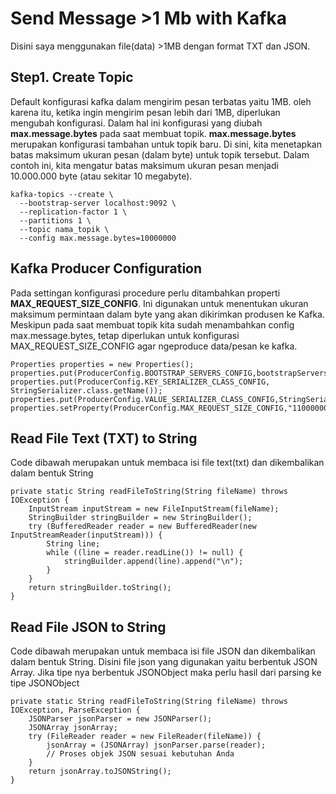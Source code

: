 # Send Message >1 Mb with Kafka
Disini saya menggunakan file(data) >1MB dengan format TXT dan JSON.
## Step1. Create Topic
Default konfigurasi kafka dalam mengirim pesan terbatas yaitu 1MB. oleh karena itu, ketika ingin mengirim pesan lebih dari 1MB, diperlukan mengubah konfigurasi.
Dalam hal ini konfigurasi yang diubah **max.message.bytes** pada saat membuat topik. **max.message.bytes** merupakan konfigurasi tambahan untuk topik baru. Di sini, kita menetapkan batas maksimum ukuran pesan (dalam byte) untuk topik tersebut. Dalam contoh ini, kita mengatur batas maksimum ukuran pesan menjadi 10.000.000 byte (atau sekitar 10 megabyte).
```
kafka-topics --create \
  --bootstrap-server localhost:9092 \
  --replication-factor 1 \
  --partitions 1 \
  --topic nama_topik \
  --config max.message.bytes=10000000
```

## Kafka Producer Configuration
Pada settingan konfigurasi procedure perlu ditambahkan properti **MAX_REQUEST_SIZE_CONFIG**. Ini digunakan untuk menentukan ukuran maksimum permintaan dalam byte yang akan dikirimkan produsen ke Kafka. Meskipun pada saat membuat topik kita sudah menambahkan config max.message.bytes, tetap diperlukan untuk konfigurasi MAX_REQUEST_SIZE_CONFIG agar ngeproduce data/pesan ke kafka.
```
Properties properties = new Properties();
properties.put(ProducerConfig.BOOTSTRAP_SERVERS_CONFIG,bootstrapServers);
properties.put(ProducerConfig.KEY_SERIALIZER_CLASS_CONFIG, StringSerializer.class.getName());
properties.put(ProducerConfig.VALUE_SERIALIZER_CLASS_CONFIG,StringSerializer.class.getName());
properties.setProperty(ProducerConfig.MAX_REQUEST_SIZE_CONFIG,"11000000");
```

## Read File Text (TXT) to String
Code dibawah merupakan untuk membaca isi file text(txt) dan dikembalikan dalam bentuk String
```
private static String readFileToString(String fileName) throws IOException {
    InputStream inputStream = new FileInputStream(fileName);
    StringBuilder stringBuilder = new StringBuilder();
    try (BufferedReader reader = new BufferedReader(new InputStreamReader(inputStream))) {
        String line;
        while ((line = reader.readLine()) != null) {
            stringBuilder.append(line).append("\n");
        }
    }
    return stringBuilder.toString();
}
```

## Read File JSON to String
Code dibawah merupakan untuk membaca isi file JSON dan dikembalikan dalam bentuk String. Disini file json yang digunakan yaitu berbentuk JSON Array. Jika tipe nya berbentuk JSONObject maka perlu hasil dari parsing ke tipe JSONObject
```
private static String readFileToString(String fileName) throws IOException, ParseException {
    JSONParser jsonParser = new JSONParser();
    JSONArray jsonArray;
    try (FileReader reader = new FileReader(fileName)) {
        jsonArray = (JSONArray) jsonParser.parse(reader);
        // Proses objek JSON sesuai kebutuhan Anda
    }
    return jsonArray.toJSONString();
}
```
